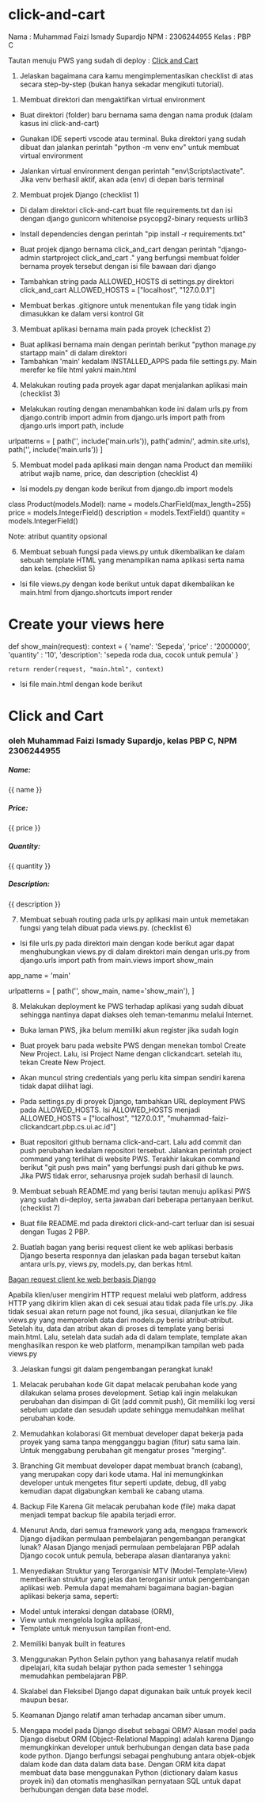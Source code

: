 # click-and-cart 
Nama : Muhammad Faizi Ismady Supardjo
NPM : 2306244955
Kelas : PBP C

Tautan menuju PWS yang sudah di deploy :
[Click and Cart]("http://muhammad-faizi-clickandcart.pbp.cs.ui.ac.id")

1. Jelaskan bagaimana cara kamu mengimplementasikan checklist di atas secara step-by-step (bukan hanya sekadar mengikuti tutorial).

1) Membuat direktori dan mengaktifkan virtual environment
- Buat direktori (folder) baru bernama sama dengan nama produk (dalam kasus ini click-and-cart)

- Gunakan IDE seperti vscode atau terminal. Buka direktori yang sudah dibuat dan jalankan perintah "python -m venv env" untuk membuat virtual environment

- Jalankan virtual environment dengan perintah "env\Scripts\activate". Jika venv berhasil aktif, akan ada (env) di depan baris terminal

2) Membuat projek Django (checklist 1)
- Di dalam direktori click-and-cart buat file requirements.txt dan isi dengan
django
gunicorn
whitenoise
psycopg2-binary
requests
urllib3

- Install dependencies dengan perintah "pip install -r requirements.txt"

- Buat projek django bernama click_and_cart dengan perintah "django-admin startproject click_and_cart ." yang berfungsi membuat folder bernama proyek tersebut dengan isi file bawaan dari django

- Tambahkan string pada ALLOWED_HOSTS di settings.py direktori click_and_cart 
ALLOWED_HOSTS = ["localhost", "127.0.0.1"]

-  Membuat berkas .gitignore untuk menentukan file yang tidak ingin dimasukkan ke dalam versi kontrol Git

3) Membuat aplikasi bernama main pada proyek (checklist 2)
- Buat aplikasi bernama main dengan perintah berikut "python manage.py startapp main" di dalam direktori
- Tambahkan 'main' kedalam INSTALLED_APPS pada file settings.py. Main merefer ke file html yakni main.html

4) Melakukan routing pada proyek agar dapat menjalankan aplikasi main (checklist 3)
- Melakukan routing dengan menambahkan kode ini dalam urls.py
from django.contrib import admin
from django.urls import path
from django.urls import path, include

urlpatterns = [
    path('', include('main.urls')),
    path('admin/', admin.site.urls), path('', include('main.urls'))
]

5) Membuat model pada aplikasi main dengan nama Product dan memiliki atribut wajib name, price, dan description (checklist 4)
- Isi models.py dengan kode berikut
from django.db import models

class Product(models.Model):
    name = models.CharField(max_length=255)
    price = models.IntegerField()
    description = models.TextField()
    quantity = models.IntegerField()

Note: atribut quantity opsional

6) Membuat sebuah fungsi pada views.py untuk dikembalikan ke dalam sebuah template HTML yang menampilkan nama aplikasi serta nama dan kelas. (checklist 5)
- Isi file views.py dengan kode berikut untuk dapat dikembalikan ke main.html
from django.shortcuts import render

# Create your views here
def show_main(request):
    context = {
        'name': 'Sepeda',
        'price' : '2000000',
        'quantity' : '10',
        'description': 'sepeda roda dua, cocok untuk pemula'
    }

    return render(request, "main.html", context)

- Isi file main.html dengan kode berikut
<h1>Click and Cart</h1>
<h3>oleh Muhammad Faizi Ismady Supardjo, kelas PBP C, NPM 2306244955</h3>

<h5>Name: </h5>
<p>{{ name }}<p>
<h5>Price: </h5>
<p>{{ price }}<p>
<h5>Quantity: </h5>
<p>{{ quantity }}<p>
<h5>Description: </h5>
<p>{{ description }}<p>

7) Membuat sebuah routing pada urls.py aplikasi main untuk memetakan fungsi yang telah dibuat pada views.py. (checklist 6)
- Isi file urls.py pada direktori main dengan kode berikut agar dapat menghubungkan views.py di dalam direktori main dengan urls.py
from django.urls import path
from main.views import show_main

app_name = 'main'

urlpatterns = [
    path('', show_main, name='show_main'),
]

8) Melakukan deployment ke PWS terhadap aplikasi yang sudah dibuat sehingga nantinya dapat diakses oleh teman-temanmu melalui Internet.
- Buka laman PWS, jika belum memiliki akun register jika sudah login

- Buat proyek baru pada website PWS dengan menekan tombol Create New Project. Lalu, isi Project Name dengan clickandcart. setelah itu, tekan Create New Project.

- Akan muncul string credentials yang perlu kita simpan sendiri karena tidak dapat dilihat lagi.

- Pada settings.py di proyek Django, tambahkan URL deployment PWS pada ALLOWED_HOSTS. Isi ALLOWED_HOSTS menjadi
ALLOWED_HOSTS = ["localhost", "127.0.0.1", "muhammad-faizi-clickandcart.pbp.cs.ui.ac.id"]

- Buat repositori github bernama click-and-cart. Lalu add commit dan push perubahan kedalam repositori tersebut. Jalankan perintah project command yang terlihat di website PWS. Terakhir lakukan command berikut "git push pws main" yang berfungsi push dari github ke pws. Jika PWS tidak error, seharusnya projek sudah berhasil di launch.

9) Membuat sebuah README.md yang berisi tautan menuju aplikasi PWS yang sudah di-deploy, serta jawaban dari beberapa pertanyaan berikut. (checklist 7)
- Buat file README.md pada direktori click-and-cart terluar dan isi sesuai dengan Tugas 2 PBP.

2. Buatlah bagan yang berisi request client ke web aplikasi berbasis Django beserta responnya dan jelaskan pada bagan tersebut kaitan antara urls.py, views.py, models.py, dan berkas html.

[Bagan request client ke web berbasis Django](https://ibb.co.com/TYGLYdS)

Apabila klien/user mengirim HTTP request melalui web platform, address HTTP yang dikirim klien akan di cek sesuai atau tidak pada file urls.py. Jika tidak sesuai akan return page not found, jika sesuai, dilanjutkan ke file views.py yang memperoleh data dari models.py berisi atribut-atribut. Setelah itu, data dan atribut akan di proses di template yang berisi main.html. Lalu, setelah data sudah ada di dalam template, template akan menghasilkan respon ke web platform, menampilkan tampilan web pada views.py

3. Jelaskan fungsi git dalam pengembangan perangkat lunak!
1) Melacak perubahan kode
Git dapat melacak perubahan kode yang dilakukan selama proses development. Setiap kali ingin melakukan perubahan dan disimpan di Git (add commit push), Git memiliki log versi sebelum update dan sesudah update sehingga memudahkan melihat perubahan kode.

2) Memudahkan kolaborasi
Git membuat developer dapat bekerja pada proyek yang sama tanpa mengganggu bagian (fitur) satu sama lain. Untuk menggabung perubahan git mengatur proses "merging".

3) Branching
Git membuat developer dapat membuat branch (cabang), yang merupakan copy dari kode utama. Hal ini memungkinkan developer untuk mengetes fitur seperti update, debug, dll yabg kemudian dapat digabungkan kembali ke cabang utama.

4) Backup File
Karena Git melacak perubahan kode (file) maka dapat menjadi tempat backup file apabila terjadi error.

4. Menurut Anda, dari semua framework yang ada, mengapa framework Django dijadikan permulaan pembelajaran pengembangan perangkat lunak?
Alasan Django menjadi permulaan pembelajaran PBP adalah Django cocok untuk pemula, beberapa alasan diantaranya yakni:
1) Menyediakan Struktur yang Terorganisir
MTV (Model-Template-View) memberikan struktur yang jelas dan terorganisir untuk pengembangan aplikasi web. Pemula dapat memahami bagaimana bagian-bagian aplikasi bekerja sama, seperti:
- Model untuk interaksi dengan database (ORM),
- View untuk mengelola logika aplikasi,
- Template untuk menyusun tampilan front-end.

2) Memiliki banyak built in features

3) Menggunakan Python
Selain python yang bahasanya relatif mudah dipelajari, kita sudah belajar python pada semester 1 sehingga memudahkan pembelajaran PBP.

4) Skalabel dan Fleksibel
Django dapat digunakan baik untuk proyek kecil maupun besar.

5) Keamanan
Django relatif aman terhadap ancaman siber umum.

5. Mengapa model pada Django disebut sebagai ORM?
Alasan model pada Django disebut ORM (Object-Relational Mapping) adalah karena Django memungkinkan developer untuk berhubungan dengan data base pada kode python. Django berfungsi sebagai penghubung antara objek-objek dalam kode dan data dalam data base. Dengan ORM kita dapat membuat data base menggunakan Python (dictionary dalam kasus proyek ini) dan otomatis menghasilkan pernyataan SQL untuk dapat berhubungan dengan data base model.



